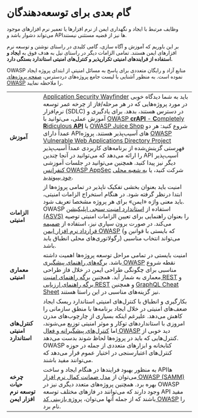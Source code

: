 # گام بعدی برای توسعه‌دهندگان

وظایف مرتبط با ایجاد و نگهداری ایمن از نرم افزارها یا تعمیر نرم افزارهای موجود می‌تواند دشوار باشد و APIها نیز از قضیه مستثنی نیستند. 

بر این باوریم که آموزش و آگاه سازی، گامی کلیدی در راستای نوشتن و توسعه نرم افزارهای ایمن هستند. تمامی الزامات دیگر در راستای نیل به هدف فوق به **ایجاد و استفاده از فرایندهای امنیتی تکرارپذیر و کنترل‌های امنیتی استاندارد بستگی دارد.**

OWASP منابع آزاد و رایگان متعددی برای پاسخ به مسائل امنیتی از ابتدای پروژه ایجاد نموده است. به منظور آشنایی با لیست جامع پروژه‌‌های دردسترس، [صفحه پروژه‌‌های OWASP][1] را ملاحظه نمایید.

| | |
|-|-|
| **آموزش** | [Application Security Wayfinder][2] باید به شما دیدگاه خوبی در مورد پروژه‌هایی که در هر مرحله/فاز از چرخه عمر توسعه نرم‌افزار (SDLC) در دسترس هستند، بدهد. برای یادگیری و آموزش عملی، می‌توانید با [OWASP **crAPI** - **C**ompletely **R**idiculous **API**][3] یا [OWASP Juice Shop][4] شروع کنید: هر دو عمداً دارای APIهای آسیب‌پذیر هستند. پروژه [OWASP Vulnerable Web Applications Directory Project][5] فهرستی گزینش‌شده از برنامه‌های کاربردی عمداً آسیب‌پذیر را ارائه می‌دهد که می‌توانید در آنجا چندین API آسیب‌پذیر دیگر نیز پیدا کنید. همچنین می‌توانید در جلسات آموزشی [کنفرانس OWASP AppSec][6] شرکت کنید، یا [به شعبه محلی خود بپیوندید][7]. |
| **الزامات امنیتی** | امنیت باید بعنوان بخشی تفکیک ناپذیر در تمامی پروژه‌‌ها از ابتدا درنظر گرفته شود. در هنگام استخراج الزامات امنیتی، باید معنی واژه «ایمن» برای هر پروژه مشخصا تعریف شود. OWASP استفاده از [استاندارد امنیت سنجی اپلیکیشن (ASVS)][8] را بعنوان راهنمایی برای تعیین الزامات امنیتی توصیه می‌کند. در صورت برون سپاری نیز، استفاده از [ضمیمه قرارداد نرم افزار ایمن OWASP][9] (که بایستی با قوانین و رگولاتوری‌‌های محلی انطباق یابد) می‌تواند انتخاب مناسبی باشد. |
| **معماری امنیتی** | امنیت بایستی در تمامی مراحل توسعه پروژه‌‌ها اهمیت داشته باشد. [برگه‌‌های راهنمای پیشگیری OWASP][10] نقطه شروع مناسبی برای چگونگی طراحی ایمن در خلال فاز طراحی معماری به شمار آید. همچنین [برگه راهنمای امنیت REST][11] و [برگه راهنمای ارزیابی REST][12] و همچنین [GraphQL Cheat Sheet][13] نیز گزینه‌‌های مناسبی در این راستا هستند. |
| **کنترل‌‌های امنیتی استاندارد** | بکارگیری و انطباق با کنترل‌‌های امنیتی استاندارد ریسک ایجاد ضعف‌‌های امنیتی در خلال ایجاد برنامه‌‌ها با منطق سازمانی را کاهش می‌دهد. علیرغم اینکه بسیاری از چارچوب‌های مدرن امروزی با استانداردهای توکار و موثر امنیتی توزیع می‌شوند، اما [کنترل‌‌های پیشگیرانه و فعال OWASP][14] دید خوبی از کنترل‌‌هایی که باید در پروژه‌‌ها لحاظ شوند بدست می‌دهد. OWASP کتابخانه و ابزارهای متعددی از جمله در حوزه کنترل‌‌های اعتبارسنجی در اختیار عموم قرار می‌دهد که می‌توانند مفید باشند. |
| **چرخه حیات توسعه نرم افزار ایمن** | به منظور بهبود فرایندها در هنگام ایجاد و ساخت APIها می‌توان از [مدل ضمانت کمال نرم افزار OWASP (SAMM)][15] بهره برد. همچنین پروژه‌‌های متعدد دیگری نیز در OWASP وجود دارند که می‌توانند در فازهای مختلف توسعه API مفید باشند که از جمله آنها می‌توان، [پروژه بازبینی کد OWASP][16] را نام برد. |

[1]: https://owasp.org/projects/
[2]: https://owasp.org/projects/#owasp-projects-the-sdlc-and-the-security-wayfinder
[3]: https://owasp.org/www-project-crapi/
[4]: https://owasp.org/www-project-juice-shop/
[5]: https://owasp.org/www-project-vulnerable-web-applications-directory/
[6]: https://owasp.org/events/
[7]: https://owasp.org/chapters/
[8]: https://owasp.org/www-project-application-security-verification-standard/
[9]: https://owasp.org/www-community/OWASP_Secure_Software_Contract_Annex
[10]: https://cheatsheetseries.owasp.org/
[11]: https://cheatsheetseries.owasp.org/cheatsheets/REST_Security_Cheat_Sheet.html
[12]: https://cheatsheetseries.owasp.org/cheatsheets/REST_Assessment_Cheat_Sheet.html
[13]: https://cheatsheetseries.owasp.org/cheatsheets/GraphQL_Cheat_Sheet.html
[14]: https://owasp.org/www-project-proactive-controls/
[15]: https://owasp.org/www-project-samm/
[16]: https://owasp.org/www-project-code-review-guide/
